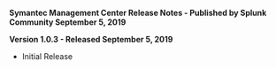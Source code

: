 **Symantec Management Center Release Notes - Published by Splunk Community September 5, 2019**


**Version 1.0.3 - Released September 5, 2019**

* Initial Release
